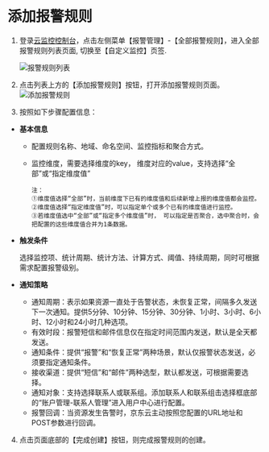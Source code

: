 # 添加报警规则

1. 登录[云监控控制台](https://cms-console.jdcloud.com/overview)，点击左侧菜单【报警管理】-【全部报警规则】，进入全部报警规则列表页面, 切换至【自定义监控】页签.  

   ![报警规则列表](../../../../../image/Cloud-Monitor/CustomMetric/alarm_rules_cs.png)   

2.	点击列表上方的【添加报警规则】按钮，打开添加报警规则页面。  ![添加报警规则](../../../../../image/Cloud-Monitor/CustomMetric/create_rules.png)    
3.	 按照如下步骤配置信息：  

* **基本信息**

   - 配置规则名称、地域、命名空间、监控指标和聚合方式。

   - 监控维度，需要选择维度的key， 维度对应的value，支持选择“全部”或“指定维度值”

     ```
     注： 
     ①维度值选择“全部”时，当前维度下已有的维度值和后续新增上报的维度值都会监控。 
     ②维度值选择“指定维度值”时，可以指定单个或多个已有的维度值进行监控。
     ③若维度值选中“全部”或“指定多个维度值”时， 可以指定是否聚合，选中聚合时，会把配置的这些维度值合并为1条数据。 
     ```

* **触发条件** 
  
  选择监控项、统计周期、统计方法、计算方式、阈值、持续周期，同时可根据需求配置报警级别。   

* **通知策略**

    -  通知周期：表示如果资源一直处于告警状态，未恢复正常，间隔多久发送下一次通知。提供5分钟、10分钟、15分钟、30分钟、1小时、3小时、6小时、12小时和24小时几种选项。  
    -  有效时段：报警短信和邮件信息仅在指定时间范围内发送，默认是全天都发送。
    -  通知条件：提供“报警”和“恢复正常”两种场景，默认仅报警状态发送，必须要指定通知条件。  
    -  接收渠道：提供“短信”和“邮件”两种选型，默认都发送，可根据需要选择。 
    -  通知对象：支持选择联系人或联系组。添加联系人和联系组击选择框底部的“账户管理-联系人管理”进入用户中心进行配置。  
    -  报警回调：当资源发生告警时，京东云主动按照您配置的URL地址和POST参数进行回调。

4. 点击页面底部的【完成创建】按钮，则完成报警规则的创建。


